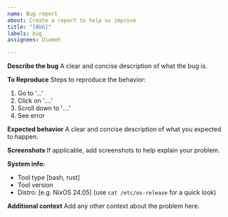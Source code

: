 ```yaml
---
name: Bug report
about: Create a report to help us improve
title: "[BUG]"
labels: bug
assignees: Diomeh

---
```


**Describe the bug**
A clear and concise description of what the bug is.

**To Reproduce**
Steps to reproduce the behavior:
1. Go to '...'
2. Click on '....'
3. Scroll down to '....'
4. See error

**Expected behavior**
A clear and concise description of what you expected to happen.

**Screenshots**
If applicable, add screenshots to help explain your problem.

**System info:**
 - Tool type [bash, rust]
 - Tool version
 - Distro: [e.g. NixOS 24.05] (use `cat /etc/os-release` for a quick look)

**Additional context**
Add any other context about the problem here.
